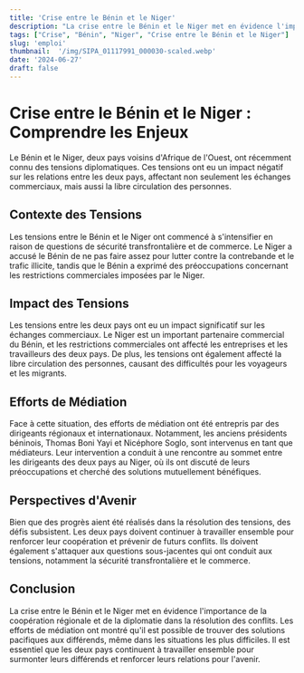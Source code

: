 ```yaml
---
title: 'Crise entre le Bénin et le Niger'
description: "La crise entre le Bénin et le Niger met en évidence l'importance de la coopération régionale et de la diplomatie dans la résolution des conflits."
tags: ["Crise", "Bénin", "Niger", "Crise entre le Bénin et le Niger"]
slug: 'emploi'
thumbnail:  '/img/SIPA_01117991_000030-scaled.webp'
date: '2024-06-27'
draft: false
---
```


# Crise entre le Bénin et le Niger : Comprendre les Enjeux

Le Bénin et le Niger, deux pays voisins d'Afrique de l'Ouest, ont récemment connu des tensions diplomatiques. Ces tensions ont eu un impact négatif sur les relations entre les deux pays, affectant non seulement les échanges commerciaux, mais aussi la libre circulation des personnes.

## Contexte des Tensions

Les tensions entre le Bénin et le Niger ont commencé à s'intensifier en raison de questions de sécurité transfrontalière et de commerce. Le Niger a accusé le Bénin de ne pas faire assez pour lutter contre la contrebande et le trafic illicite, tandis que le Bénin a exprimé des préoccupations concernant les restrictions commerciales imposées par le Niger.

## Impact des Tensions

Les tensions entre les deux pays ont eu un impact significatif sur les échanges commerciaux. Le Niger est un important partenaire commercial du Bénin, et les restrictions commerciales ont affecté les entreprises et les travailleurs des deux pays. De plus, les tensions ont également affecté la libre circulation des personnes, causant des difficultés pour les voyageurs et les migrants.

## Efforts de Médiation

Face à cette situation, des efforts de médiation ont été entrepris par des dirigeants régionaux et internationaux. Notamment, les anciens présidents béninois, Thomas Boni Yayi et Nicéphore Soglo, sont intervenus en tant que médiateurs. Leur intervention a conduit à une rencontre au sommet entre les dirigeants des deux pays au Niger, où ils ont discuté de leurs préoccupations et cherché des solutions mutuellement bénéfiques.

## Perspectives d'Avenir

Bien que des progrès aient été réalisés dans la résolution des tensions, des défis subsistent. Les deux pays doivent continuer à travailler ensemble pour renforcer leur coopération et prévenir de futurs conflits. Ils doivent également s'attaquer aux questions sous-jacentes qui ont conduit aux tensions, notamment la sécurité transfrontalière et le commerce.

## Conclusion

La crise entre le Bénin et le Niger met en évidence l'importance de la coopération régionale et de la diplomatie dans la résolution des conflits. Les efforts de médiation ont montré qu'il est possible de trouver des solutions pacifiques aux différends, même dans les situations les plus difficiles. Il est essentiel que les deux pays continuent à travailler ensemble pour surmonter leurs différends et renforcer leurs relations pour l'avenir.